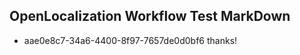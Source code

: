 ## OpenLocalization Workflow Test MarkDown
* aae0e8c7-34a6-4400-8f97-7657de0d0bf6 thanks!

<!--HONumber=Aug16_HO3-->



